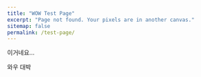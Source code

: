 ```yaml
---
title: "WOW Test Page"
excerpt: "Page not found. Your pixels are in another canvas."
sitemap: false
permalink: /test-page/
---
```


이거네요...  

와우
대박
